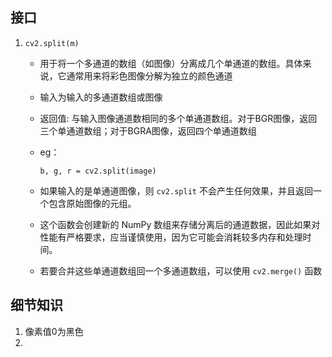 ## 接口

1. `cv2.split(m)`

   - 用于将一个多通道的数组（如图像）分离成几个单通道的数组。具体来说，它通常用来将彩色图像分解为独立的颜色通道

   - 输入为输入的多通道数组或图像

   - 返回值: 与输入图像通道数相同的多个单通道数组。对于BGR图像，返回三个单通道数组；对于BGRA图像，返回四个单通道数组

   - eg：

     ```
     b, g, r = cv2.split(image)
     ```

   - 如果输入的是单通道图像，则 `cv2.split` 不会产生任何效果，并且返回一个包含原始图像的元组。

   - 这个函数会创建新的 NumPy 数组来存储分离后的通道数据，因此如果对性能有严格要求，应当谨慎使用，因为它可能会消耗较多内存和处理时间。

   - 若要合并这些单通道数组回一个多通道数组，可以使用 `cv2.merge()` 函数






## 细节知识

1. 像素值0为黑色
2. 



